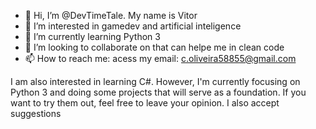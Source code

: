 - 👋 Hi, I’m @DevTimeTale. My name is Vitor
- 👀 I’m interested in gamedev and artificial inteligence
- 🌱 I’m currently learning Python 3
- 💞️ I’m looking to collaborate on that can helpe me in clean code
- 📫 How to reach me: acess my email: c.oliveira58855@gmail.com

I am also interested in learning C#. However, I'm currently focusing on Python 3 and doing some projects that will serve as a foundation. If you want to try them out, feel free to leave your opinion. I also accept suggestions
<!---
DevTimeTale/DevTimeTale is a ✨ special ✨ repository because its `README.md` (this file) appears on your GitHub profile.
You can click the Preview link to take a look at your changes.
--->
